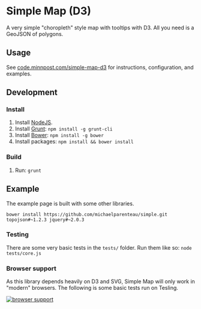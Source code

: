 # Simple Map (D3)

A very simple "choropleth" style map with tooltips with D3.  All you need is a GeoJSON of polygons.

## Usage

See [code.minnpost.com/simple-map-d3](http://code.minnpost.com/simple-map-d3/) for instructions, configuration, and examples.

## Development

### Install

1. Install [NodeJS](http://nodejs.org/).
1. Install [Grunt](http://gruntjs.com/): `npm install -g grunt-cli`
1. Install [Bower](http://bower.io/): `npm install -g bower` 
1. Install packages: `npm install && bower install`

### Build

1. Run: `grunt`

## Example

The example page is built with some other libraries.

    bower install https://github.com/michaelparenteau/simple.git topojson#~1.2.3 jquery#~2.0.3

### Testing

There are some very basic tests in the `tests/` folder.  Run them like so: `node tests/core.js`

### Browser support

As this library depends heavily on D3 and SVG, Simple Map will only work in "modern" browsers.  The following is some basic tests run on Tesling.

[![browser support](https://ci.testling.com/minnpost/simple-map-d3.png)](https://ci.testling.com/minnpost/simple-map-d3)
